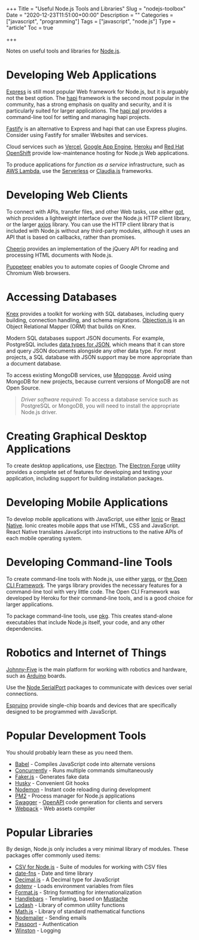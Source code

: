 +++
Title = "Useful Node.js Tools and Libraries"
Slug = "nodejs-toolbox"
Date = "2020-12-23T11:51:00+00:00"
Description = ""
Categories = ["javascript", "programming"]
Tags = ["javascript", "node.js"]
Type = "article"
Toc = true

+++

Notes on useful tools and libraries for [Node.js](https://nodejs.org).

<!--more-->

# Developing Web Applications

[Express](https://expressjs.com/) is still most popular Web framework for Node.js, but it is arguably not the best option. The [hapi](https://hapijs.com/) framework is the second most popular in the community, has a strong emphasis on quality and security, and it is particularly suited for larger applications. The [hapi pal](https://hapipal.com/) provides a command-line tool for setting and managing hapi projects.

[Fastify](https://www.fastify.io/) is an alternative to Express and hapi that can use Express plugins. Consider using Fastify for smaller Websites and services.

Cloud services such as [Vercel](https://vercel.com), [Google App Engine](https://cloud.google.com/appengine/), [Heroku](https://www.heroku.com/) and [Red Hat OpenShift](https://www.openshift.com/) provide low-maintenance hosting for Node.js Web applications.

To produce applications for _function as a service_ infrastructure, such as
[AWS Lambda](https://aws.amazon.com/lambda/), use the
[Serverless](https://www.serverless.com) or [Claudia.js](https://claudiajs.com/)
frameworks.

# Developing Web Clients

To connect with APIs, transfer files, and other Web tasks, use either [got](https://github.com/sindresorhus/got), which provides a lightweight interface over the Node.js HTTP client library, or the larger [axios](https://github.com/axios/axios) library. You can use the HTTP client library that is included with Node.js without any third-party modules, although it uses an API that is based on callbacks, rather than promises.

[Cheerio](https://cheerio.js.org/) provides an implementation of the jQuery API for reading and processing HTML documents with Node.js.

[Puppeteer](https://github.com/GoogleChrome/puppeteer) enables you to automate copies of Google Chrome and Chromium Web browsers.

# Accessing Databases

[Knex](http://knexjs.org/) provides a toolkit for working with SQL databases, including
query building, connection handling, and schema migrations.
[Objection.js](https://vincit.github.io/objection.js) is an Object Relational Mapper
(ORM) that builds on Knex.

Modern SQL databases support JSON documents. For example, PostgreSQL includes [data types for JSON](https://www.postgresql.org/docs/11/datatype-json.html), which means that it can store and query JSON documents alongside any other data type. For most projects, a SQL database with JSON support may be more appropriate than a document database.

To access existing MongoDB services, use [Mongoose](http://mongoosejs.com/).
Avoid using MongoDB for new projects, because current versions of MongoDB are not Open Source.

> _Driver software required:_ To access a database service such as PostgreSQL or
> MongoDB, you will need to install the appropriate Node.js driver.

# Creating Graphical Desktop Applications

To create desktop applications, use [Electron](https://electronjs.org/). The [Electron Forge](https://electronforge.io/) utility provides a complete set of features for developing and testing your application, including support for building installation packages.

# Developing Mobile Applications

To develop mobile applications with JavaScript, use either
[Ionic](https://ionicframework.com/) or [React Native](http://reactnative.com/). Ionic
creates mobile apps that use HTML, CSS and JavaScript. React Native translates JavaScript into
instructions to the native APIs of each mobile operating system.

# Developing Command-line Tools

To create command-line tools with Node.js, use either
[yargs](http://yargs.js.org/), or
[the Open CLI Framework](https://oclif.io/). The yargs library provides the necessary features for a command-line tool with very little code. The Open CLI Framework was developed by Heroku for their command-line tools, and is a good choice for larger applications.

To package command-line tools, use [pkg](https://www.npmjs.com/package/pkg). This
creates stand-alone executables that include Node.js itself, your code, and any other
dependencies.

# Robotics and Internet of Things

[Johnny-Five](http://johnny-five.io/) is the main platform for working with robotics and hardware, such as [Arduino](https://www.arduino.cc/) boards.

Use the [Node SerialPort](https://serialport.io/) packages to communicate with devices over serial connections.

[Espruino](https://www.espruino.com/) provide single-chip boards and devices that are specifically designed to be programmed with JavaScript.

# Popular Development Tools

You should probably learn these as you need them.

- [Babel](https://babeljs.io/) - Compiles JavaScript code into alternate versions
- [Concurrently](https://www.npmjs.com/package/concurrently) - Runs multiple commands simultaneously
- [Faker.js](https://github.com/Marak/faker.js) - Generates fake data
- [Husky](https://github.com/typicode/husky) - Convenient Git hooks
- [Nodemon](https://nodemon.io/) - Instant code reloading during development
- [PM2](http://pm2.keymetrics.io/) - Process manager for Node.js applications
- [Swagger](https://swagger.io/tools/open-source/) - [OpenAPI](https://www.openapis.org/) code generation for clients and servers
- [Webpack](https://webpack.js.org/) - Web assets compiler

# Popular Libraries

By design, Node.js only includes a very minimal library of modules. These packages offer commonly used items:

- [CSV for Node.js](https://csv.js.org/) - Suite of modules for working with CSV files
- [date-fns](https://date-fns.org/) - Date and time library
- [Decimal.js](https://mikemcl.github.io/decimal.js/) - A Decimal type for JavaScript
- [dotenv](https://github.com/motdotla/doten) - Loads environment variables from files
- [Format.js](https://formatjs.io/) - String formatting for internationalization
- [Handlebars](http://www.handlebarsjs.com/) - Templating, based on [Mustache](https://mustache.github.io/)
- [Lodash](https://lodash.com/) - Library of common utility functions
- [Math.js](http://mathjs.org/) - Library of standard mathematical functions
- [Nodemailer](https://nodemailer.com) - Sending emails
- [Passport](http://www.passportjs.org/) - Authentication
- [Winston](https://github.com/winstonjs/winston) - Logging
